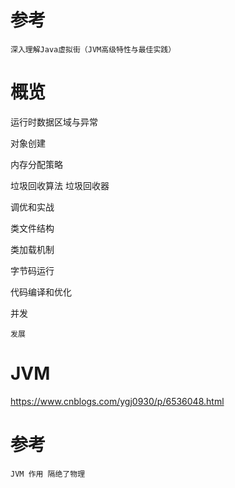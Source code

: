 



# 参考

    深入理解Java虚拟街（JVM高级特性与最佳实践）
    


# 概览

运行时数据区域与异常

对象创建

内存分配策略

垃圾回收算法
垃圾回收器


调优和实战

类文件结构

类加载机制

字节码运行

代码编译和优化

并发





    发展
    
  
  

    

# JVM


    

https://www.cnblogs.com/ygj0930/p/6536048.html



# 参考

    JVM 作用 隔绝了物理
